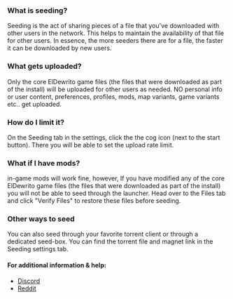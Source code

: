 ﻿### What is seeding?
Seeding is the act of sharing pieces of a file that you've downloaded with other users in the network. This helps to maintain the availability of that file for other users. In essence, the more seeders there are for a file, the faster it can be downloaded by new users.

### What gets uploaded?
Only the core ElDewrito game files (the files that were downloaded as part of the install) will be uploaded for other users as needed. NO personal info or user content, preferences, profiles, mods, map variants, game variants etc.. get uploaded.

### How do I limit it?
On the Seeding tab in the settings, click the the cog icon (next to the start button). There you will be able to set the upload rate limit.

### What if I have mods?
in-game mods will work fine, however, If you have modified any of the core ElDewrito game files (the files that were downloaded as part of the install) you will not be able to seed through the launcher. Head over to the Files tab and click "Verify Files" to restore these files before seeding.

### Other ways to seed
You can also seed through your favorite torrent client or through a dedicated seed-box. You can find the torrent file and magnet link in the Seeding settings tab.

#### For additional information & help:
- [Discord](discord)
- [Reddit](reddit)